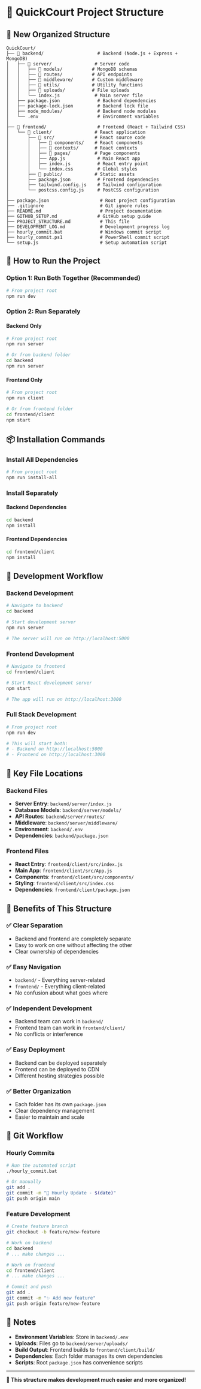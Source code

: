# 📁 QuickCourt Project Structure

## 🎯 **New Organized Structure**

```
QuickCourt/
├── 📁 backend/                    # Backend (Node.js + Express + MongoDB)
│   ├── 📁 server/                # Server code
│   │   ├── 📁 models/           # MongoDB schemas
│   │   ├── 📁 routes/           # API endpoints
│   │   ├── 📁 middleware/       # Custom middleware
│   │   ├── 📁 utils/            # Utility functions
│   │   ├── 📁 uploads/          # File uploads
│   │   └── index.js             # Main server file
│   ├── package.json              # Backend dependencies
│   ├── package-lock.json         # Backend lock file
│   ├── node_modules/             # Backend node modules
│   └── .env                      # Environment variables
│
├── 📁 frontend/                   # Frontend (React + Tailwind CSS)
│   └── 📁 client/                # React application
│       ├── 📁 src/               # React source code
│       │   ├── 📁 components/    # React components
│       │   ├── 📁 contexts/      # React contexts
│       │   ├── 📁 pages/         # Page components
│       │   ├── App.js            # Main React app
│       │   ├── index.js          # React entry point
│       │   └── index.css         # Global styles
│       ├── 📁 public/            # Static assets
│       ├── package.json          # Frontend dependencies
│       ├── tailwind.config.js    # Tailwind configuration
│       └── postcss.config.js     # PostCSS configuration
│
├── package.json                   # Root project configuration
├── .gitignore                     # Git ignore rules
├── README.md                      # Project documentation
├── GITHUB_SETUP.md               # GitHub setup guide
├── PROJECT_STRUCTURE.md           # This file
├── DEVELOPMENT_LOG.md             # Development progress log
├── hourly_commit.bat              # Windows commit script
├── hourly_commit.ps1              # PowerShell commit script
└── setup.js                       # Setup automation script
```

## 🚀 **How to Run the Project**

### **Option 1: Run Both Together (Recommended)**
```bash
# From project root
npm run dev
```

### **Option 2: Run Separately**

#### **Backend Only**
```bash
# From project root
npm run server

# Or from backend folder
cd backend
npm run server
```

#### **Frontend Only**
```bash
# From project root
npm run client

# Or from frontend folder
cd frontend/client
npm start
```

## 📦 **Installation Commands**

### **Install All Dependencies**
```bash
# From project root
npm run install-all
```

### **Install Separately**

#### **Backend Dependencies**
```bash
cd backend
npm install
```

#### **Frontend Dependencies**
```bash
cd frontend/client
npm install
```

## 🔧 **Development Workflow**

### **Backend Development**
```bash
# Navigate to backend
cd backend

# Start development server
npm run server

# The server will run on http://localhost:5000
```

### **Frontend Development**
```bash
# Navigate to frontend
cd frontend/client

# Start React development server
npm start

# The app will run on http://localhost:3000
```

### **Full Stack Development**
```bash
# From project root
npm run dev

# This will start both:
# - Backend on http://localhost:5000
# - Frontend on http://localhost:3000
```

## 📁 **Key File Locations**

### **Backend Files**
- **Server Entry**: `backend/server/index.js`
- **Database Models**: `backend/server/models/`
- **API Routes**: `backend/server/routes/`
- **Middleware**: `backend/server/middleware/`
- **Environment**: `backend/.env`
- **Dependencies**: `backend/package.json`

### **Frontend Files**
- **React Entry**: `frontend/client/src/index.js`
- **Main App**: `frontend/client/src/App.js`
- **Components**: `frontend/client/src/components/`
- **Styling**: `frontend/client/src/index.css`
- **Dependencies**: `frontend/client/package.json`

## 🎯 **Benefits of This Structure**

### **✅ Clear Separation**
- Backend and frontend are completely separate
- Easy to work on one without affecting the other
- Clear ownership of dependencies

### **✅ Easy Navigation**
- `backend/` - Everything server-related
- `frontend/` - Everything client-related
- No confusion about what goes where

### **✅ Independent Development**
- Backend team can work in `backend/`
- Frontend team can work in `frontend/client/`
- No conflicts or interference

### **✅ Easy Deployment**
- Backend can be deployed separately
- Frontend can be deployed to CDN
- Different hosting strategies possible

### **✅ Better Organization**
- Each folder has its own `package.json`
- Clear dependency management
- Easier to maintain and scale

## 🔄 **Git Workflow**

### **Hourly Commits**
```bash
# Run the automated script
./hourly_commit.bat

# Or manually
git add .
git commit -m "🔄 Hourly Update - $(date)"
git push origin main
```

### **Feature Development**
```bash
# Create feature branch
git checkout -b feature/new-feature

# Work on backend
cd backend
# ... make changes ...

# Work on frontend
cd frontend/client
# ... make changes ...

# Commit and push
git add .
git commit -m "✨ Add new feature"
git push origin feature/new-feature
```

## 📝 **Notes**

- **Environment Variables**: Store in `backend/.env`
- **Uploads**: Files go to `backend/server/uploads/`
- **Build Output**: Frontend builds to `frontend/client/build/`
- **Dependencies**: Each folder manages its own dependencies
- **Scripts**: Root `package.json` has convenience scripts

---

**🎉 This structure makes development much easier and more organized!** 